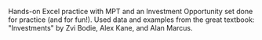 Hands-on Excel practice with MPT and an Investment Opportunity set done for practice (and for fun!). Used data and examples from the great textbook: "Investments" by Zvi Bodie, Alex Kane, and Alan Marcus.
